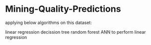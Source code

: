 # Mining-Quality-Predictions

applying below algorithms on this dataset:

linear regression
decission tree
random forest
ANN to perform linear regression